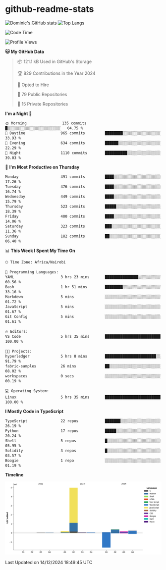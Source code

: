 # github-readme-stats
[![Dominic's GitHub stats](https://github-readme-stats.vercel.app/api?username=Domengo&show_icons=true)](https://github.com/anuraghazra/github-readme-stats)
[![Top Langs](https://github-readme-stats.vercel.app/api/top-langs/?username=Domengo&show_icons=true)](https://github.com/Domengo/github-readme-stats)

<!--START_SECTION:waka-->
![Code Time](http://img.shields.io/badge/Code%20Time-894%20hrs%2039%20mins-blue)

![Profile Views](http://img.shields.io/badge/Profile%20Views-0-blue)

**🐱 My GitHub Data** 

> 📦 121.1 kB Used in GitHub's Storage 
 > 
> 🏆 829 Contributions in the Year 2024
 > 
> 💼 Opted to Hire
 > 
> 📜 79 Public Repositories 
 > 
> 🔑 15 Private Repositories 
 > 
**I'm a Night 🦉** 

```text
🌞 Morning                135 commits         █░░░░░░░░░░░░░░░░░░░░░░░░   04.75 % 
🌆 Daytime                965 commits         ████████░░░░░░░░░░░░░░░░░   33.93 % 
🌃 Evening                634 commits         ██████░░░░░░░░░░░░░░░░░░░   22.29 % 
🌙 Night                  1110 commits        ██████████░░░░░░░░░░░░░░░   39.03 % 
```
📅 **I'm Most Productive on Thursday** 

```text
Monday                   491 commits         ████░░░░░░░░░░░░░░░░░░░░░   17.26 % 
Tuesday                  476 commits         ████░░░░░░░░░░░░░░░░░░░░░   16.74 % 
Wednesday                449 commits         ████░░░░░░░░░░░░░░░░░░░░░   15.79 % 
Thursday                 523 commits         █████░░░░░░░░░░░░░░░░░░░░   18.39 % 
Friday                   400 commits         ████░░░░░░░░░░░░░░░░░░░░░   14.06 % 
Saturday                 323 commits         ███░░░░░░░░░░░░░░░░░░░░░░   11.36 % 
Sunday                   182 commits         ██░░░░░░░░░░░░░░░░░░░░░░░   06.40 % 
```


📊 **This Week I Spent My Time On** 

```text
🕑︎ Time Zone: Africa/Nairobi

💬 Programming Languages: 
YAML                     3 hrs 23 mins       ███████████████░░░░░░░░░░   60.56 % 
Bash                     1 hr 51 mins        ████████░░░░░░░░░░░░░░░░░   33.16 % 
Markdown                 5 mins              ░░░░░░░░░░░░░░░░░░░░░░░░░   01.72 % 
JavaScript               5 mins              ░░░░░░░░░░░░░░░░░░░░░░░░░   01.67 % 
Git Config               5 mins              ░░░░░░░░░░░░░░░░░░░░░░░░░   01.61 % 

🔥 Editors: 
VS Code                  5 hrs 35 mins       █████████████████████████   100.00 % 

🐱‍💻 Projects: 
hyperledger              5 hrs 8 mins        ███████████████████████░░   91.79 % 
fabric-samples           26 mins             ██░░░░░░░░░░░░░░░░░░░░░░░   08.02 % 
workspaces               0 secs              ░░░░░░░░░░░░░░░░░░░░░░░░░   00.19 % 

💻 Operating System: 
Linux                    5 hrs 35 mins       █████████████████████████   100.00 % 
```

**I Mostly Code in TypeScript** 

```text
TypeScript               22 repos            ███████░░░░░░░░░░░░░░░░░░   26.19 % 
Python                   17 repos            █████░░░░░░░░░░░░░░░░░░░░   20.24 % 
Shell                    5 repos             █░░░░░░░░░░░░░░░░░░░░░░░░   05.95 % 
Solidity                 3 repos             █░░░░░░░░░░░░░░░░░░░░░░░░   03.57 % 
Boogie                   1 repo              ░░░░░░░░░░░░░░░░░░░░░░░░░   01.19 % 
```



**Timeline**

![Lines of Code chart](https://raw.githubusercontent.com/Domengo/Domengo/main/assets/bar_graph.png)


 Last Updated on 14/12/2024 18:49:45 UTC
<!--END_SECTION:waka-->


